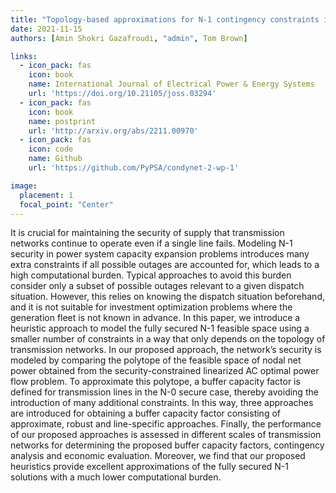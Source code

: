 ```yaml
---
title: "Topology-based approximations for N-1 contingency constraints in power transmission networks"
date: 2021-11-15
authors: [Amin Shokri Gazafroudi, "admin", Tom Brown]

links:
  - icon_pack: fas
    icon: book
    name: International Journal of Electrical Power & Energy Systems
    url: 'https://doi.org/10.21105/joss.03294'
  - icon_pack: fas
    icon: book
    name: postprint
    url: 'http://arxiv.org/abs/2211.00970'
  - icon_pack: fas
    icon: code
    name: Github
    url: 'https://github.com/PyPSA/condynet-2-wp-1'

image:
  placement: 1
  focal_point: "Center"
---
```


It is crucial for maintaining the security of supply that transmission networks continue to operate even if a single line fails. Modeling N-1 security in power system capacity expansion problems introduces many extra constraints if all possible outages are accounted for, which leads to a high computational burden. Typical approaches to avoid this burden consider only a subset of possible outages relevant to a given dispatch situation. However, this relies on knowing the dispatch situation beforehand, and it is not suitable for investment optimization problems where the generation fleet is not known in advance. In this paper, we introduce a heuristic approach to model the fully secured N-1 feasible space using a smaller number of constraints in a way that only depends on the topology of transmission networks. In our proposed approach, the network’s security is modeled by comparing the polytope of the feasible space of nodal net power obtained from the security-constrained linearized AC optimal power flow problem. To approximate this polytope, a buffer capacity factor is defined for transmission lines in the N-0 secure case, thereby avoiding the introduction of many additional constraints. In this way, three approaches are introduced for obtaining a buffer capacity factor consisting of approximate, robust and line-specific approaches. Finally, the performance of our proposed approaches is assessed in different scales of transmission networks for determining the proposed buffer capacity factors, contingency analysis and economic evaluation. Moreover, we find that our proposed heuristics provide excellent approximations of the fully secured N-1 solutions with a much lower computational burden.